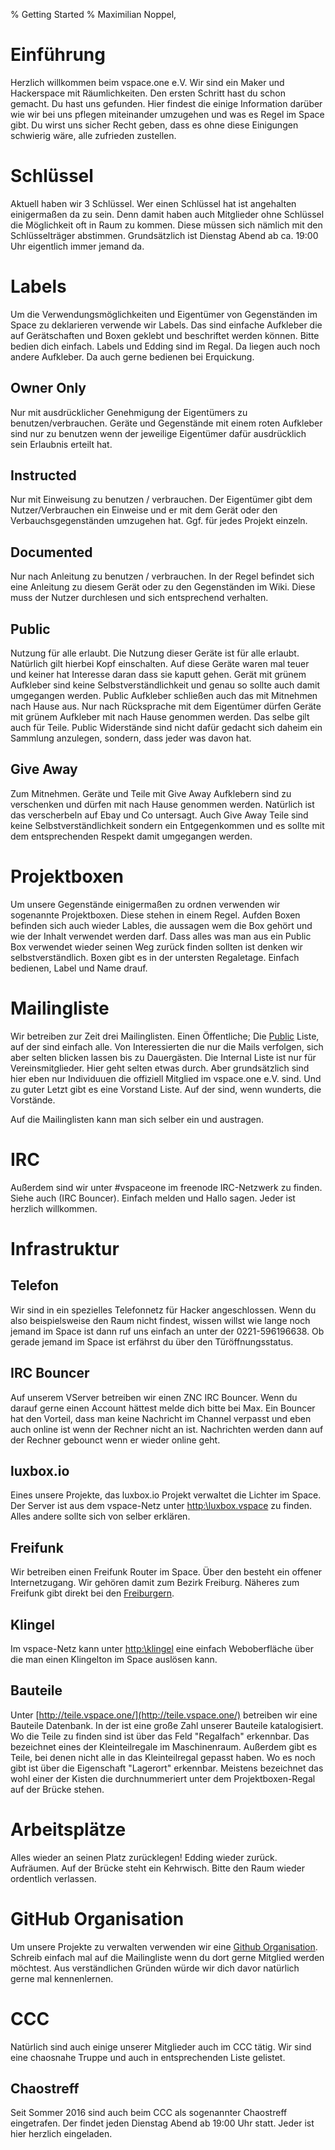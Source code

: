 % Getting Started
% Maximilian Noppel,

# Einführung
Herzlich willkommen beim vspace.one e.V. Wir sind ein Maker und Hackerspace mit Räumlichkeiten. Den ersten Schritt hast du schon gemacht. Du hast uns gefunden. Hier findest die einige Information darüber wie wir bei uns pflegen miteinander umzugehen und was es Regel im Space gibt. Du wirst uns sicher Recht geben, dass es ohne diese Einigungen schwierig wäre, alle zufrieden zustellen.

# Schlüssel
Aktuell haben wir 3 Schlüssel. Wer einen Schlüssel hat ist angehalten einigermaßen da zu sein. Denn damit haben auch Mitglieder ohne Schlüssel die Möglichkeit oft in Raum zu kommen. Diese müssen sich nämlich mit den Schlüsselträger abstimmen. Grundsätzlich ist Dienstag Abend ab ca. 19:00 Uhr eigentlich immer jemand da.

# Labels
Um die Verwendungsmöglichkeiten und Eigentümer von Gegenständen im Space zu deklarieren verwende wir Labels. Das sind einfache Aufkleber die auf Gerätschaften und Boxen geklebt und beschriftet werden können. Bitte bedien dich einfach. Labels und Edding sind im Regal. Da liegen auch noch andere Aufkleber. Da auch gerne bedienen bei Erquickung.

## Owner Only
Nur mit ausdrücklicher Genehmigung der Eigentümers zu benutzen/verbrauchen. Geräte und Gegenstände mit einem roten Aufkleber sind nur zu benutzen wenn der jeweilige Eigentümer dafür ausdrücklich sein Erlaubnis erteilt hat.

## Instructed
Nur mit Einweisung zu benutzen / verbrauchen. Der Eigentümer gibt dem Nutzer/Verbrauchen ein Einweise und er mit dem Gerät oder den Verbauchsgegenständen umzugehen hat. Ggf. für jedes Projekt einzeln.

## Documented
Nur nach Anleitung zu benutzen / verbrauchen. In der Regel befindet sich eine Anleitung zu diesem Gerät oder zu den Gegenständen im Wiki. Diese muss der Nutzer durchlesen und sich entsprechend verhalten.

## Public
Nutzung für alle erlaubt. Die Nutzung dieser Geräte ist für alle erlaubt. Natürlich gilt hierbei Kopf einschalten. Auf diese Geräte waren mal teuer und keiner hat Interesse daran dass sie kaputt gehen. Gerät mit grünem Aufkleber sind keine Selbstverständlichkeit und genau so sollte auch damit umgegangen werden. Public Aufkleber schließen auch das mit Mitnehmen nach Hause aus. Nur nach Rücksprache mit dem Eigentümer dürfen Geräte mit grünem Aufkleber mit nach Hause genommen werden. Das selbe gilt auch für Teile. Public Widerstände sind nicht dafür gedacht sich daheim ein Sammlung anzulegen, sondern, dass jeder was davon hat.

## Give Away
Zum Mitnehmen. Geräte und Teile mit Give Away Aufklebern sind zu verschenken und dürfen mit nach Hause genommen werden. Natürlich ist das verscherbeln auf Ebay und Co untersagt. Auch Give Away Teile sind keine Selbstverständlichkeit sondern ein Entgegenkommen und es sollte mit dem entsprechenden Respekt damit umgegangen werden.



# Projektboxen
Um unsere Gegenstände einigermaßen zu ordnen verwenden wir sogenannte Projektboxen. Diese stehen in einem Regel. Aufden Boxen befinden sich auch wieder Lables, die aussagen wem die Box gehört und wie der Inhalt verwendet werden darf. Dass alles was man aus ein Public Box verwendet wieder seinen Weg zurück finden sollten ist denken wir selbstverständlich. Boxen gibt es in der untersten Regaletage. Einfach bedienen, Label und Name drauf.

# Mailingliste
Wir betreiben zur Zeit drei Mailinglisten. Einen Öffentliche; Die [Public](https://ml06.ispgateway.de/mailman/listinfo/public_lists.vspace.one) Liste, auf der sind einfach alle. Von Interessierten die nur die Mails verfolgen, sich aber selten blicken lassen bis zu Dauergästen. Die Internal Liste ist nur für Vereinsmitglieder. Hier geht selten etwas durch. Aber grundsätzlich sind hier eben nur Individuuen die offiziell Mitglied im vspace.one e.V. sind. Und zu guter Letzt gibt es eine Vorstand Liste. Auf der sind, wenn wunderts, die Vorstände. 

Auf die Mailinglisten kann man sich selber ein und austragen.

# IRC
Außerdem sind wir unter #vspaceone im freenode IRC-Netzwerk zu finden. Siehe auch (IRC Bouncer). Einfach melden und Hallo sagen. Jeder ist herzlich willkommen.


# Infrastruktur
## Telefon
Wir sind in ein spezielles Telefonnetz für Hacker angeschlossen. Wenn du also beispielsweise den Raum nicht findest, wissen willst wie lange noch jemand im Space ist dann ruf uns einfach an unter der 0221-596196638. Ob gerade jemand im Space ist erfährst du über den Türöffnungsstatus.

## IRC Bouncer
Auf unserem VServer betreiben wir einen ZNC IRC Bouncer. Wenn du darauf gerne einen Account hättest melde dich bitte bei Max. Ein Bouncer hat den Vorteil, dass man keine Nachricht im Channel verpasst und eben auch online ist wenn der Rechner nicht an ist. Nachrichten werden dann auf der Rechner gebounct wenn er wieder online geht.

## luxbox.io
Eines unsere Projekte, das luxbox.io Projekt verwaltet die Lichter im Space. Der Server ist aus dem vspace-Netz unter [http:\\luxbox.vspace](http:\\luxbox.vspace) zu finden. Alles andere sollte sich von selber erklären.

## Freifunk
Wir betreiben einen Freifunk Router im Space. Über den besteht ein offener Internetzugang. Wir gehören damit zum Bezirk Freiburg. Näheres zum Freifunk gibt direkt bei den [Freiburgern](https://freiburg.freifunk.net/).

## Klingel
Im vspace-Netz kann unter [http:\\klingel](http:\\klingel) eine einfach Weboberfläche über die man einen Klingelton im Space auslösen kann.

## Bauteile
Unter [http://teile.vspace.one/](http://teile.vspace.one/) betreiben wir eine Bauteile Datenbank. In der ist eine große Zahl unserer Bauteile katalogisiert. Wo die Teile zu finden sind ist über das Feld "Regalfach" erkennbar. Das bezeichnet eines der Kleinteilregale im Maschinenraum. Außerdem gibt es Teile, bei denen nicht alle in das Kleinteilregal gepasst haben. Wo es noch gibt ist über die Eigenschaft "Lagerort" erkennbar. Meistens bezeichnet das wohl einer der Kisten die durchnummeriert unter dem Projektboxen-Regal auf der Brücke stehen.

# Arbeitsplätze
Alles wieder an seinen Platz zurücklegen! Edding wieder zurück. Aufräumen. Auf der Brücke steht ein Kehrwisch. Bitte den Raum wieder ordentlich verlassen.

# GitHub Organisation
Um unsere Projekte zu verwalten verwenden wir eine [Github Organisation](https://github.com/vspaceone). Schreib einfach mal auf die Mailingliste wenn du dort gerne Mitglied werden möchtest. Aus verständlichen Gründen würde wir dich davor natürlich gerne mal kennenlernen.

# CCC
Natürlich sind auch einige unserer Mitglieder auch im CCC tätig. Wir sind eine chaosnahe Truppe und auch in entsprechenden Liste gelistet.

## Chaostreff
Seit Sommer 2016 sind auch beim CCC als sogenannter Chaostreff eingetrafen. Der findet jeden Dienstag Abend ab 19:00 Uhr statt. Jeder ist hier herzlich eingeladen.

